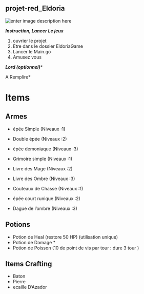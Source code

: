 ##  projet-red_Eldoria
![enter image description here](https://videos.openai.com/vg-assets/assets/task_01k4wjd6hwf5jtbssx5q50p3pf/1757600548_img_0.webp?st=2025-09-11T12:40:51Z&se=2025-09-17T13:40:51Z&sks=b&skt=2025-09-11T12:40:51Z&ske=2025-09-17T13:40:51Z&sktid=a48cca56-e6da-484e-a814-9c849652bcb3&skoid=b4ab33b8-2ad4-40af-8ed0-a2b350b6603c&skv=2019-02-02&sv=2018-11-09&sr=b&sp=r&spr=https,http&sig=/cm5kURRVbbOlOF32L5QajgNEF83KWzKVDMzEGiKf20=&az=oaivgprodscus)


***Instruction, Lancer Le jeux***
 1. ouvrier le projet 
 2. Etre dans le dossier EldoriaGame 
 3. Lancer le Main.go 
 4. Amusez vous 

***Lord (optionnel)****

A Remplire* 



# Items

## Armes

-   épée Simple (Niveaux :1)
    
-   Double épée (Niveaux :2)
    
-   épée demoniaque (Niveaux :3)
    
-   Grimoire simple (Niveaux :1)
    
-   Livre des Mage (Niveaux :2)
    
-   Livre des Ombre (Niveaux :3)
    
-   Couteaux de Chasse (Niveaux :1)
    
-   épée court runique (Niveaux :2)
    
-   Dague de l’ombre (Niveaux :3)

## Potions

-   Potion de Heal (restore 50 HP) (utilisation unique)
-   Potion de Damage *
-   Potion de Poisson (10 de point de vis par tour : dure 3 tour )

## Items Crafting

-   Baton
-   Pierre
-   ecaille D’Azador